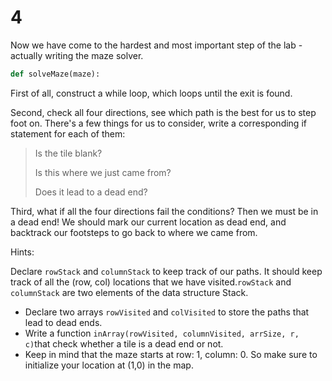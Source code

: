 # 4

Now we have come to the hardest and most important step of the lab - actually writing the maze solver.

```python
def solveMaze(maze):
```

First of all, construct a while loop, which loops until the exit is found.

Second, check all four directions, see which path is the best for us to step foot on. There's a few things for us to consider, write a corresponding if statement for each of them:

> Is the tile blank?
>
> Is this where we just came from?
>
> Does it lead to a dead end?

Third, what if all the four directions fail the conditions? Then we must be in a dead end! We should mark our current location as dead end, and backtrack our footsteps to go back to where we came from.

Hints:

Declare `rowStack` and `columnStack` to keep track of our paths. It should keep track of all the \(row, col\) locations that we have visited.`rowStack` and `columnStack` are two elements of the data structure Stack.

* Declare two arrays `rowVisited` and `colVisited` to store the paths that lead to dead ends.
* Write a function `inArray(rowVisited, columnVisited, arrSize, r, c)`that check whether a tile is a dead end or not.
* Keep in mind that the maze starts at row: 1, column: 0. So make sure to initialize your location at \(1,0\) in the map.

